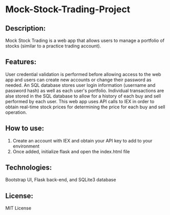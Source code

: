 # Mock-Stock-Trading-Project

## Description: 
Mock Stock Trading is a web app that allows users to manage a portfolio of stocks (similar to a practice trading account). 

## Features: 
 User credential validation is performed before allowing access to the web app and users can create new accounts or change their password as needed. An SQL database stores user login information (username and password hash) as well as each user's portfolio. Individual transactions are alse stored in the SQL database to allow for a history of each buy and sell performed by each user. This web app uses API calls to IEX in order to obtain real-time stock prices for determining the price for each buy and sell operation.  

## How to use:
1. Create an account with IEX and obtain your API key to add to your environment
2. Once added, initialize flask and open the index.html file

## Technologies: 
Bootstrap UI, Flask back-end, and SQLite3 database

## License:
MIT License